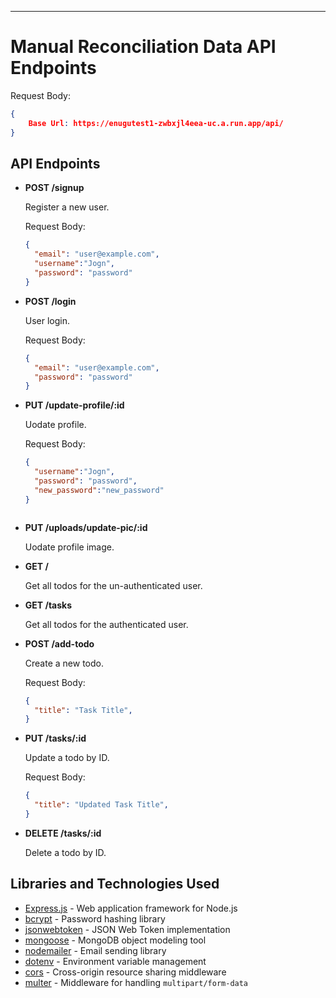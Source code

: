 ---

# Manual Reconciliation Data API Endpoints

Request Body:
```json
{
    Base Url: https://enugutest1-zwbxjl4eea-uc.a.run.app/api/
}

```

## API Endpoints

- **POST /signup**

  Register a new user.

  Request Body:

  ```json
  {
    "email": "user@example.com",
    "username":"Jogn",
    "password": "password"
  }
  ```

- **POST /login**

  User login.

  Request Body:

  ```json
  {
    "email": "user@example.com",
    "password": "password"
  }
  ```
- **PUT /update-profile/:id**

  Uodate profile.

  Request Body:

  ```json
  {
    "username":"Jogn",
    "password": "password",
    "new_password":"new_password"
  }
  ```
   ```
- **PUT /uploads/update-pic/:id**

  Uodate profile image.

- **GET /**

  Get all todos for the un-authenticated user.
 
- **GET /tasks**

  Get all todos for the authenticated user.

- **POST /add-todo**

  Create a new todo.

  Request Body:

  ```json
  {
    "title": "Task Title",
  }
  ```

- **PUT /tasks/:id**

  Update a todo by ID.

  Request Body:

  ```json
  {
    "title": "Updated Task Title",
  }
  ```

- **DELETE /tasks/:id**

  Delete a todo by ID.

## Libraries and Technologies Used

- [Express.js](https://expressjs.com/) - Web application framework for Node.js
- [bcrypt](https://www.npmjs.com/package/bcrypt) - Password hashing library
- [jsonwebtoken](https://www.npmjs.com/package/jsonwebtoken) - JSON Web Token implementation
- [mongoose](https://mongoosejs.com/) - MongoDB object modeling tool
- [nodemailer](https://nodemailer.com/) - Email sending library
- [dotenv](https://www.npmjs.com/package/dotenv) - Environment variable management
- [cors](https://www.npmjs.com/package/cors) - Cross-origin resource sharing middleware
- [multer](https://www.npmjs.com/package/multer) - Middleware for handling `multipart/form-data`

